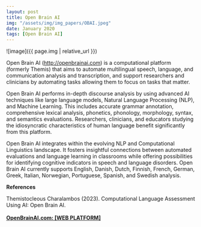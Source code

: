 ```yaml
---
layout: post
title: Open Brain AI
img: "/assets/img/img_papers/OBAI.jpeg"
date: January 2020
tags: [Open Brain AI]
---
```


![image]({{ page.img | relative_url }})


Open Brain AI (http://openbrainai.com) is a computational platform (formerly Themis) that aims to automate multilingual speech, language, and communication analysis and transcription, and support researchers and clinicians by automating tasks allowing them to focus on tasks that matter. 

Open Brain AI performs in-depth discourse analysis by using advanced AI techniques like large language models, Natural Language Processing (NLP), and Machine Learning. This includes accurate grammar annotation, comprehensive lexical analysis, phonetics, phonology, morphology, syntax, and semantics evaluations. Researchers, clinicians, and educators studying the idiosyncratic characteristics of human language benefit significantly from this platform. 

Open Brain AI integrates within the evolving NLP and Computational Linguistics landscape. It fosters insightful connections between automated evaluations and language learning in classrooms while offering possibilities for identifying cognitive indicators in speech and language disorders. Open Brain AI currently supports English, Danish, Dutch, Finnish, French, German, Greek, Italian, Norwegian, Portuguese, Spanish, and Swedish analysis.

**References**

Themistocleous Charalambos (2023). Computational Language Assessment Using AI: Open Brain AI.<br /><br /><a href="https://openbrainai.com"><strong>OpenBrainAI.com: [WEB PLATFORM]</strong></a><br />